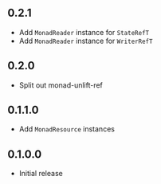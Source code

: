 ## 0.2.1

* Add `MonadReader` instance for `StateRefT`
* Add `MonadReader` instance for `WriterRefT`

## 0.2.0

* Split out monad-unlift-ref

## 0.1.1.0

* Add `MonadResource` instances

## 0.1.0.0

* Initial release
